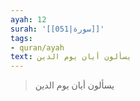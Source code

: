 ```yaml
---
ayah: 12
surah: '[[051|سورة]]'
tags:
- quran/ayah
text: يسألون أيان يوم الدين
---
```

> يسألون أيان يوم الدين
